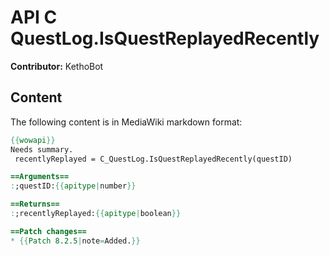 # API C QuestLog.IsQuestReplayedRecently

**Contributor:** KethoBot

## Content

The following content is in MediaWiki markdown format:

```mediawiki
{{wowapi}}
Needs summary.
 recentlyReplayed = C_QuestLog.IsQuestReplayedRecently(questID)

==Arguments==
:;questID:{{apitype|number}}

==Returns==
:;recentlyReplayed:{{apitype|boolean}}

==Patch changes==
* {{Patch 8.2.5|note=Added.}}
```